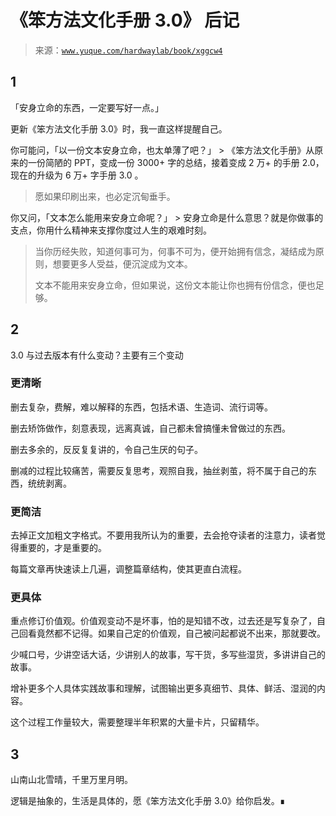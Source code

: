 # 《笨方法文化手册 3.0》 后记

> 来源：[`www.yuque.com/hardwaylab/book/xggcw4`](https://www.yuque.com/hardwaylab/book/xggcw4)



## 1

 

「安身立命的东西，一定要写好一点。」 

更新《笨方法文化手册 3.0》时，我一直这样提醒自己。 

你可能问，「以一份文本安身立命，也太单薄了吧？」 > 《笨方法文化手册》从原来的一份简陋的 PPT，变成一份 3000+ 字的总结，接着变成 2 万+ 的手册 2.0，现在的升级为 6 万+ 字手册 3.0 。 
> 
> 愿如果印刷出来，也必定沉甸垂手。 

你又问，「文本怎么能用来安身立命呢？」 > 安身立命是什么意思？就是你做事的支点，你用什么精神来支撑你度过人生的艰难时刻。 
> 
> 当你历经失败，知道何事可为，何事不可为，便开始拥有信念，凝结成为原则，想要更多人受益，便沉淀成为文本。 
> 
> 文本不能用来安身立命，但如果说，这份文本能让你也拥有份信念，便也足够。 

## 2

 

3.0 与过去版本有什么变动？主要有三个变动 

### 更清晰

 

删去复杂，费解，难以解释的东西，包括术语、生造词、流行词等。 

删去矫饰做作，刻意表现，远离真诚，自己都未曾搞懂未曾做过的东西。 

删去多余的，反反复复讲的，令自己生厌的句子。 

删减的过程比较痛苦，需要反复思考，观照自我，抽丝剥茧，将不属于自己的东西，统统剥离。 

### 更简洁

 

去掉正文加粗文字格式。不要用我所认为的重要，去会抢夺读者的注意力，读者觉得重要的，才是重要的。 

每篇文章再快速读上几遍，调整篇章结构，使其更直白流程。 

### 更具体

 

重点修订价值观。价值观变动不是坏事，怕的是知错不改，过去还是写复杂了，自己回看竟然都不记得。如果自己定的价值观，自己被问起都说不出来，那就要改。 

少喊口号，少讲空话大话，少讲别人的故事，写干货，多写些湿货，多讲讲自己的故事。 

增补更多个人具体实践故事和理解，试图输出更多真细节、具体、鲜活、湿润的内容。 

这个过程工作量较大，需要整理半年积累的大量卡片，只留精华。 

## 3

 

山南山北雪晴，千里万里月明。 

逻辑是抽象的，生活是具体的，愿《笨方法文化手册 3.0》给你启发。∎